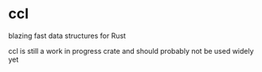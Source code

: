 # ccl

blazing fast data structures for Rust

ccl is still a work in progress crate and should probably not be used widely yet
